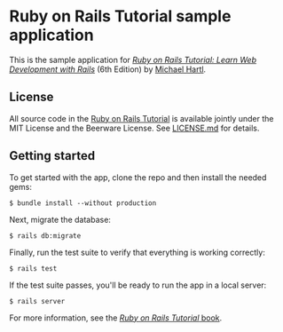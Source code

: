 # Ruby on Rails Tutorial sample application

This is the sample application for
[*Ruby on Rails Tutorial:
Learn Web Development with Rails*](https://www.railstutorial.org/)
(6th Edition)
by [Michael Hartl](https://www.michaelhartl.com/).

## License

All source code in the [Ruby on Rails Tutorial](https://www.railstutorial.org/)
is available jointly under the MIT License and the Beerware License. See
[LICENSE.md](LICENSE.md) for details.

## Getting started

To get started with the app, clone the repo and then install the needed gems:

```
$ bundle install --without production
```

Next, migrate the database:

```
$ rails db:migrate
```

Finally, run the test suite to verify that everything is working correctly:

```
$ rails test
```

If the test suite passes, you'll be ready to run the app in a local server:

```
$ rails server
```

For more information, see the
[*Ruby on Rails Tutorial* book](https://www.railstutorial.org/book). 
